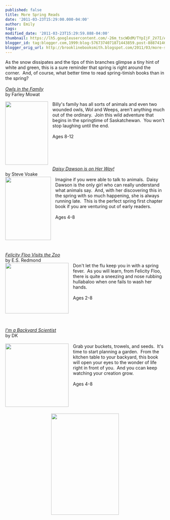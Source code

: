 ```yaml
---
published: false
title: More Spring Reads
date: '2011-03-23T15:29:00.000-04:00'
author: Emily
tags: 
modified_date: '2011-03-23T15:29:59.888-04:00'
thumbnail: https://lh5.googleusercontent.com/-26m_tscWDdM/TYpIjF_2V7I/AAAAAAAAAO0/VcB705sbqHo/s72-c/mowat+owls+in+the+family.jpg
blogger_id: tag:blogger.com,1999:blog-5767374071871443859.post-8887414679003771528
blogger_orig_url: http://brooklinebooksmith.blogspot.com/2011/03/more-spring-reads.html
---
```


As the snow dissipates and the tips of thin branches glimpse a tiny hint of white and green, this is a sure reminder that spring is right around the corner.&nbsp; And, of course, what better time to read spring-timish books than in the spring?<br /><br /><em><a href="http://www.brooklinebooksmith-shop.com/book/9780440413615">Owls in the Family</a></em><br />by Farley Mowat<br /><div class="separator" style="clear: both; text-align: center;"><a href="https://lh5.googleusercontent.com/-26m_tscWDdM/TYpIjF_2V7I/AAAAAAAAAO0/VcB705sbqHo/s1600/mowat+owls+in+the+family.jpg" imageanchor="1" style="clear: left; cssfloat: left; float: left; margin-bottom: 1em; margin-right: 1em;"><img border="0" height="200" r6="true" src="https://lh5.googleusercontent.com/-26m_tscWDdM/TYpIjF_2V7I/AAAAAAAAAO0/VcB705sbqHo/s200/mowat+owls+in+the+family.jpg" width="135" /></a></div>Billy's family has all sorts of animals and even two wounded&nbsp;owls, Wol and Weeps, aren't anything much out of the ordinary.&nbsp; Join this wild adventure that begins in the springtime of Saskatchewan.&nbsp; You won't stop laughing until the end.<br /><br />Ages 8-12<br /><br /><br /><br /><br /><br /><em><a href="http://www.brooklinebooksmith-shop.com/book/9780763642945">Daisy Dawson is on Her Way!</a></em><br />by Steve Voake<br /><div class="separator" style="clear: both; text-align: center;"><a href="https://lh6.googleusercontent.com/-_E2VOMo71QY/TYpJNk-5O7I/AAAAAAAAAO4/pQqpyZo6VD8/s1600/daisy.jpg" imageanchor="1" style="clear: left; cssfloat: left; float: left; margin-bottom: 1em; margin-right: 1em;"><img border="0" height="200" r6="true" src="https://lh6.googleusercontent.com/-_E2VOMo71QY/TYpJNk-5O7I/AAAAAAAAAO4/pQqpyZo6VD8/s200/daisy.jpg" width="144" /></a></div>Imagine if you were able to talk to animals.&nbsp; Daisy Dawson is the only girl who can really understand what animals say.&nbsp; And, with her discovering this in the spring with so much happening, she is&nbsp;always running late.&nbsp; This is the perfect spring&nbsp;first chapter book if you are&nbsp;venturing out of early readers.<br /><br />Ages 4-8<br /><br /><br /><br /><br /><br /><br /><em><a href="http://www.brooklinebooksmith-shop.com/book/9780763649753">Felicity Floo Visits the Zoo</a></em><br />by E.S. Redmond<br /><div class="separator" style="clear: both; text-align: center;"><a href="https://lh5.googleusercontent.com/-7nwHQiESBAY/TYpJbgFg4wI/AAAAAAAAAO8/LwvaVQYsA0I/s1600/felicity-floo-visits-the-zoo.jpg" imageanchor="1" style="clear: left; cssfloat: left; float: left; margin-bottom: 1em; margin-right: 1em;"><img border="0" height="160" r6="true" src="https://lh5.googleusercontent.com/-7nwHQiESBAY/TYpJbgFg4wI/AAAAAAAAAO8/LwvaVQYsA0I/s200/felicity-floo-visits-the-zoo.jpg" width="200" /></a></div>Don't let the flu keep you in with&nbsp;a spring fever.&nbsp; As you will learn, from Felicity Floo, there is quite a sneezing and nose rubbing hullabaloo when one fails to wash her hands.<br /><br />Ages 2-8<br /><br /><br /><br /><br /><br /><em><a href="http://www.brooklinebooksmith-shop.com/book/9780756663063">I'm a Backyard Scientist</a></em><br />by DK<br /><br /><div class="separator" style="clear: both; text-align: center;"><a href="https://lh6.googleusercontent.com/-y7Oc27vtc10/TYpJku6pUWI/AAAAAAAAAPA/GlsmVCxSJw4/s1600/backyarda.jpg" imageanchor="1" style="clear: left; cssfloat: left; float: left; margin-bottom: 1em; margin-right: 1em;"><img border="0" height="200" r6="true" src="https://lh6.googleusercontent.com/-y7Oc27vtc10/TYpJku6pUWI/AAAAAAAAAPA/GlsmVCxSJw4/s200/backyarda.jpg" width="200" /></a></div>Grab your buckets, trowels, and seeds.&nbsp; It's time to start planning a garden.&nbsp; From the kitchen table to your backyard, this book will open your eyes to the wonder of life right in front of you.&nbsp; And you ccan keep watching your creation grow.<br /><br />Ages 4-8<br /><br /><br /><br /><br /><br /><div class="separator" style="clear: both; text-align: center;"><a href="https://lh4.googleusercontent.com/-ZQtH7sXumcU/TYpJrQ4oSWI/AAAAAAAAAPI/DtBepRlNG74/s1600/March+2011+014.JPG" imageanchor="1" style="margin-left: 1em; margin-right: 1em;"><img border="0" height="320" r6="true" src="https://lh4.googleusercontent.com/-ZQtH7sXumcU/TYpJrQ4oSWI/AAAAAAAAAPI/DtBepRlNG74/s320/March+2011+014.JPG" width="214" /></a></div>